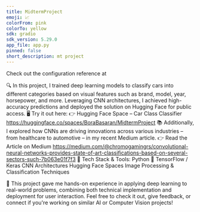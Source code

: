 ```yaml
---
title: MidtermProject
emoji: 📈
colorFrom: pink
colorTo: yellow
sdk: gradio
sdk_version: 5.29.0
app_file: app.py
pinned: false
short_description: mt project
---
```


Check out the configuration reference at 

🔍 In this project, I trained deep learning models to classify cars into different categories based on visual features such as brand, model, year, horsepower, and more. Leveraging CNN architectures, I achieved high-accuracy predictions and deployed the solution on Hugging Face for public access.
🖥️ Try it out here:
👉 Hugging Face Space – Car Class Classifier
https://huggingface.co/spaces/BoraBasaran/MidtermProject
📚 Additionally, I explored how CNNs are driving innovations across various industries – from healthcare to automotive – in my recent Medium article.
👉 Read the Article on Medium
https://medium.com/@chromogamingrs/convolutional-neural-networks-provides-state-of-art-classifications-based-on-several-sectors-such-7b063e01f7f3
🔧 Tech Stack & Tools:
Python 🐍
TensorFlow / Keras
CNN Architectures
Hugging Face Spaces
Image Processing & Classification Techniques

🌟 This project gave me hands-on experience in applying deep learning to real-world problems, combining both technical implementation and deployment for user interaction.
Feel free to check it out, give feedback, or connect if you're working on similar AI or Computer Vision projects!
